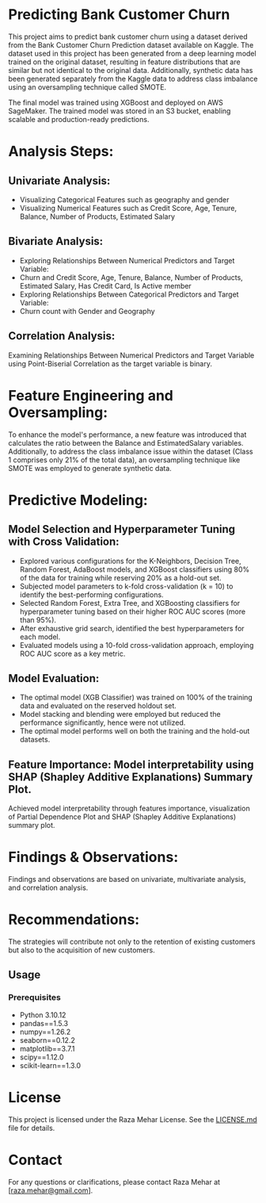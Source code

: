 # Predicting Bank Customer Churn
This project aims to predict bank customer churn using a dataset derived from the Bank Customer Churn Prediction dataset available on Kaggle. The dataset used in this project has been generated from a deep learning model trained on the original dataset, resulting in feature distributions that are similar but not identical to the original data. Additionally, synthetic data has been generated separately from the Kaggle data to address class imbalance using an oversampling technique called SMOTE.

The final model was trained using XGBoost and deployed on AWS SageMaker. The trained model was stored in an S3 bucket, enabling scalable and production-ready predictions.

# Analysis Steps:
## Univariate Analysis:
- Visualizing Categorical Features such as geography and gender
- Visualizing Numerical Features such as Credit Score, Age, Tenure, Balance, Number of Products, Estimated Salary

## Bivariate Analysis:
- Exploring Relationships Between Numerical Predictors and Target Variable:
- Churn and Credit Score, Age, Tenure, Balance, Number of Products, Estimated Salary, Has Credit Card, Is Active member
- Exploring Relationships Between Categorical Predictors and Target Variable:
- Churn count with Gender and Geography

## Correlation Analysis:
Examining Relationships Between Numerical Predictors and Target Variable using Point-Biserial Correlation as the target variable is binary.

# Feature Engineering and Oversampling:
To enhance the model's performance, a new feature was introduced that calculates the ratio between the Balance and EstimatedSalary variables. Additionally, to address the class imbalance issue within the dataset (Class 1 comprises only 21% of the total data), an oversampling technique like SMOTE was employed to generate synthetic data.

# Predictive Modeling:
## Model Selection and Hyperparameter Tuning with Cross Validation:
- Explored various configurations for the K-Neighbors, Decision Tree, Random Forest, AdaBoost models, and XGBoost classifiers using 80% of the data for training while reserving 20% as a hold-out set.
- Subjected model parameters to k-fold cross-validation (k = 10) to identify the best-performing configurations.
- Selected Random Forest, Extra Tree, and XGBoosting classifiers for hyperparameter tuning based on their higher ROC AUC scores (more than 95%).
- After exhaustive grid search, identified the best hyperparameters for each model.
- Evaluated models using a 10-fold cross-validation approach, employing ROC AUC score as a key metric.

## Model Evaluation:
- The optimal model (XGB Classifier) was trained on 100% of the training data and evaluated on the reserved holdout set.
- Model stacking and blending were employed but reduced the performance significantly, hence were not utilized.
- The optimal model performs well on both the training and the hold-out datasets.

## Feature Importance: Model interpretability using SHAP (Shapley Additive Explanations) Summary Plot.
Achieved model interpretability through features importance, visualization of Partial Dependence Plot and SHAP (Shapley Additive Explanations) summary plot.

# Findings & Observations:
Findings and observations are based on univariate, multivariate analysis, and correlation analysis.

# Recommendations:
The strategies will contribute not only to the retention of existing customers but also to the acquisition of new customers.

## Usage
### Prerequisites
- Python 3.10.12
- pandas==1.5.3
- numpy==1.26.2
- seaborn==0.12.2
- matplotlib==3.7.1
- scipy==1.12.0
- scikit-learn==1.3.0

# License
This project is licensed under the Raza Mehar License. See the [LICENSE.md](LICENSE.md) file for details.

# Contact
For any questions or clarifications, please contact Raza Mehar at [raza.mehar@gmail.com].
